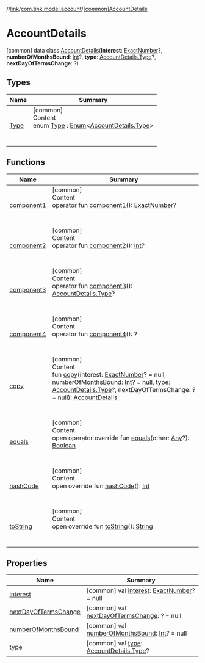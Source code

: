 //[link](../../index.md)/[com.tink.model.account](../index.md)/[[common]AccountDetails](index.md)



# AccountDetails  
 [common] data class [AccountDetails](index.md)(**interest**: [ExactNumber](../../com.tink.model.misc/[common]-exact-number/index.md)?, **numberOfMonthsBound**: [Int](https://kotlinlang.org/api/latest/jvm/stdlib/kotlin/-int/index.html)?, **type**: [AccountDetails.Type](-type/index.md)?, **nextDayOfTermsChange**: <ERROR CLASS>?)   


## Types  
  
|  Name|  Summary| 
|---|---|
| <a name="com.tink.model.account/AccountDetails.Type///PointingToDeclaration/"></a>[Type](-type/index.md)| <a name="com.tink.model.account/AccountDetails.Type///PointingToDeclaration/"></a>[common]  <br>Content  <br>enum [Type](-type/index.md) : [Enum](https://kotlinlang.org/api/latest/jvm/stdlib/kotlin/-enum/index.html)<[AccountDetails.Type](-type/index.md)>   <br><br><br>


## Functions  
  
|  Name|  Summary| 
|---|---|
| <a name="com.tink.model.account/AccountDetails/component1/#/PointingToDeclaration/"></a>[component1](component1.md)| <a name="com.tink.model.account/AccountDetails/component1/#/PointingToDeclaration/"></a>[common]  <br>Content  <br>operator fun [component1](component1.md)(): [ExactNumber](../../com.tink.model.misc/[common]-exact-number/index.md)?  <br><br><br>
| <a name="com.tink.model.account/AccountDetails/component2/#/PointingToDeclaration/"></a>[component2](component2.md)| <a name="com.tink.model.account/AccountDetails/component2/#/PointingToDeclaration/"></a>[common]  <br>Content  <br>operator fun [component2](component2.md)(): [Int](https://kotlinlang.org/api/latest/jvm/stdlib/kotlin/-int/index.html)?  <br><br><br>
| <a name="com.tink.model.account/AccountDetails/component3/#/PointingToDeclaration/"></a>[component3](component3.md)| <a name="com.tink.model.account/AccountDetails/component3/#/PointingToDeclaration/"></a>[common]  <br>Content  <br>operator fun [component3](component3.md)(): [AccountDetails.Type](-type/index.md)?  <br><br><br>
| <a name="com.tink.model.account/AccountDetails/component4/#/PointingToDeclaration/"></a>[component4](component4.md)| <a name="com.tink.model.account/AccountDetails/component4/#/PointingToDeclaration/"></a>[common]  <br>Content  <br>operator fun [component4](component4.md)(): <ERROR CLASS>?  <br><br><br>
| <a name="com.tink.model.account/AccountDetails/copy/#com.tink.model.misc.ExactNumber?#kotlin.Int?#com.tink.model.account.AccountDetails.Type?#?/PointingToDeclaration/"></a>[copy](copy.md)| <a name="com.tink.model.account/AccountDetails/copy/#com.tink.model.misc.ExactNumber?#kotlin.Int?#com.tink.model.account.AccountDetails.Type?#?/PointingToDeclaration/"></a>[common]  <br>Content  <br>fun [copy](copy.md)(interest: [ExactNumber](../../com.tink.model.misc/[common]-exact-number/index.md)? = null, numberOfMonthsBound: [Int](https://kotlinlang.org/api/latest/jvm/stdlib/kotlin/-int/index.html)? = null, type: [AccountDetails.Type](-type/index.md)?, nextDayOfTermsChange: <ERROR CLASS>? = null): [AccountDetails](index.md)  <br><br><br>
| <a name="kotlin/Any/equals/#kotlin.Any?/PointingToDeclaration/"></a>[equals](../../com.tink.service.user/[common]-user-profile-service-impl/index.md#%5Bkotlin%2FAny%2Fequals%2F%23kotlin.Any%3F%2FPointingToDeclaration%2F%5D%2FFunctions%2F1135467963)| <a name="kotlin/Any/equals/#kotlin.Any?/PointingToDeclaration/"></a>[common]  <br>Content  <br>open operator override fun [equals](../../com.tink.service.user/[common]-user-profile-service-impl/index.md#%5Bkotlin%2FAny%2Fequals%2F%23kotlin.Any%3F%2FPointingToDeclaration%2F%5D%2FFunctions%2F1135467963)(other: [Any](https://kotlinlang.org/api/latest/jvm/stdlib/kotlin/-any/index.html)?): [Boolean](https://kotlinlang.org/api/latest/jvm/stdlib/kotlin/-boolean/index.html)  <br><br><br>
| <a name="kotlin/Any/hashCode/#/PointingToDeclaration/"></a>[hashCode](../../com.tink.service.user/[common]-user-profile-service-impl/index.md#%5Bkotlin%2FAny%2FhashCode%2F%23%2FPointingToDeclaration%2F%5D%2FFunctions%2F1135467963)| <a name="kotlin/Any/hashCode/#/PointingToDeclaration/"></a>[common]  <br>Content  <br>open override fun [hashCode](../../com.tink.service.user/[common]-user-profile-service-impl/index.md#%5Bkotlin%2FAny%2FhashCode%2F%23%2FPointingToDeclaration%2F%5D%2FFunctions%2F1135467963)(): [Int](https://kotlinlang.org/api/latest/jvm/stdlib/kotlin/-int/index.html)  <br><br><br>
| <a name="kotlin/Any/toString/#/PointingToDeclaration/"></a>[toString](../../com.tink.service.user/[common]-user-profile-service-impl/index.md#%5Bkotlin%2FAny%2FtoString%2F%23%2FPointingToDeclaration%2F%5D%2FFunctions%2F1135467963)| <a name="kotlin/Any/toString/#/PointingToDeclaration/"></a>[common]  <br>Content  <br>open override fun [toString](../../com.tink.service.user/[common]-user-profile-service-impl/index.md#%5Bkotlin%2FAny%2FtoString%2F%23%2FPointingToDeclaration%2F%5D%2FFunctions%2F1135467963)(): [String](https://kotlinlang.org/api/latest/jvm/stdlib/kotlin/-string/index.html)  <br><br><br>


## Properties  
  
|  Name|  Summary| 
|---|---|
| <a name="com.tink.model.account/AccountDetails/interest/#/PointingToDeclaration/"></a>[interest](interest.md)| <a name="com.tink.model.account/AccountDetails/interest/#/PointingToDeclaration/"></a> [common] val [interest](interest.md): [ExactNumber](../../com.tink.model.misc/[common]-exact-number/index.md)? = null   <br>
| <a name="com.tink.model.account/AccountDetails/nextDayOfTermsChange/#/PointingToDeclaration/"></a>[nextDayOfTermsChange](next-day-of-terms-change.md)| <a name="com.tink.model.account/AccountDetails/nextDayOfTermsChange/#/PointingToDeclaration/"></a> [common] val [nextDayOfTermsChange](next-day-of-terms-change.md): <ERROR CLASS>? = null   <br>
| <a name="com.tink.model.account/AccountDetails/numberOfMonthsBound/#/PointingToDeclaration/"></a>[numberOfMonthsBound](number-of-months-bound.md)| <a name="com.tink.model.account/AccountDetails/numberOfMonthsBound/#/PointingToDeclaration/"></a> [common] val [numberOfMonthsBound](number-of-months-bound.md): [Int](https://kotlinlang.org/api/latest/jvm/stdlib/kotlin/-int/index.html)? = null   <br>
| <a name="com.tink.model.account/AccountDetails/type/#/PointingToDeclaration/"></a>[type](type.md)| <a name="com.tink.model.account/AccountDetails/type/#/PointingToDeclaration/"></a> [common] val [type](type.md): [AccountDetails.Type](-type/index.md)?   <br>


